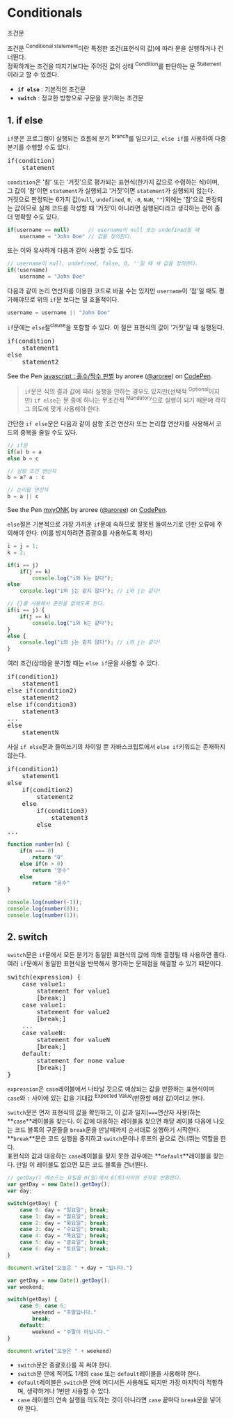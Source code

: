 # Conditionals

<p class="sub-title">조건문</p>

조건문 <sup>Conditional statement</sup>이란 특정한 조건(표현식의 값)에 따라 문을 실행하거나 건너뛴다.  
정확하게는 조건을 따지기보다는 주어진 값의 상태 <sup>Condition</sup>를 판단하는 문 <sup>Statement</sup>이라고 할 수 있겠다. 


* **`if else`** : 기본적인 조건문
* **`switch`** : 정교한 방향으로 구문을 분기하는 조건문

## 1. if else

`if`문은 프로그램이 실행되는 흐름에 분기 <sup>branch</sup>를 일으키고, `else if`를 사용하여 다중 분기를 수행할 수도 있다.

<pre class="syntax">
if(condition)
    statement
</pre>

`condition`은 '참' 또는 '거짓'으로 평가되는 표현식(한가지 값으로 수렴하는 식)이며, 그 값이 '참'이면 `statement`가 실행되고 '거짓'이면 `statement`가 실행되지 않는다.  
거짓으로 판정되는 6가지 값(`null`, `undefined`, `0`, `-0`, `NaN`, `""`)외에는 '참'으로 판정되는 값이므로 실제 코드를 작성할 때 '거짓'이 아니라면 실행된다라고 생각하는 편이 좀 더 명확할 수도 있다. 

```js
if(username == null)      // username이 null 또는 undefined일 때
	username = "John Doe" // 값을 정의한다.
```

또는 이와 유사하게 다음과 같이 사용할 수도 있다.

```js
// username이 null, undefined, false, 0, ''일 때 새 값을 정의한다.
if(!username)
	username = "John Doe"
```

다음과 같이 논리 연산자를 이용한 코드로 바꿀 수는 있지만 `username`이 '참'일 때도 평가해야므로 위의 `if`문 보다는 덜 효율적이다.

```js
username = username || "John Doe"
```

`if`문에는 `else`절<sup>clause</sup>을 포함할 수 있다. 이 절은 표현식의 값이 '거짓'일 때 실행된다.

<pre class="syntax">
if(condition)
    statement1
else
    statement2
</pre>

<p data-height="220" data-theme-id="32424" data-slug-hash="aYzZLV" data-default-tab="js,result" data-user="aroree" data-embed-version="2" data-pen-title="javascript : 홀수/짝수 판별" class="codepen">See the Pen <a href="https://codepen.io/aroree/pen/aYzZLV/">javascript : 홀수/짝수 판별</a> by aroree (<a href="https://codepen.io/aroree">@aroree</a>) on <a href="https://codepen.io">CodePen</a>.</p>
<script async src="https://static.codepen.io/assets/embed/ei.js"></script>

> `if`문은 식의 결과 값에 따라 실행을 안하는 경우도 있지만(선택적 <sup>Optional</sup>이지만) `if else`는 문 중에 하나는 무조건적 <sup>Mandatory</sup>으로 실행이 되기 때문에 각각 그 의도에 맞게 사용해야 한다. 

간단한 `if else`문은 다음과 같이 삼항 조건 연산자 또는 논리합 연산자를 사용해서 코드의 중복을 줄일 수도 있다. 

```js
// if문
if(a) b = a
else b = c

// 삼항 조건 연산자
b = a? a : c

// 논리합 연산자
b = a || c
```

<p data-height="200" data-theme-id="32424" data-slug-hash="mxyONK" data-default-tab="js,result" data-user="aroree" data-embed-version="2" data-pen-title="mxyONK" class="codepen">See the Pen <a href="https://codepen.io/aroree/pen/mxyONK/">mxyONK</a> by aroree (<a href="https://codepen.io/aroree">@aroree</a>) on <a href="https://codepen.io">CodePen</a>.</p>
<script async src="https://static.codepen.io/assets/embed/ei.js"></script>

`else`절은 기본적으로 가장 가까운 `if`문에 속하므로 잘못된 들여쓰기로 인한 오류에 주의해야 한다. (이를 방지하려면 중괄호를 사용하도록 하자)

```js
i = j = 1;
k = 2;

if(i == j)
    if(j == k)
        console.log("i와 k는 같다");
else
    console.log("i와 j는 같지 않다"); // i와 j는 같다!

// {}를 사용해서 혼란을 없애도록 한다.
if(i == j) {
    if(j == k)
        console.log("i와 k는 같다");
}
else {
    console.log("i와 j는 같지 않다"); // i와 j는 같다!
}
```

여러 조건(상태)을 분기할 때는 `else if`문을 사용할 수 있다.

<pre class="syntax">
if(condition1)
    statement1
else if(condition2)
    statement2
else if(condition3)
    statement3
...
else
    statementN
</pre>

사실 `if else`문과 들여쓰기의 차이일 뿐 자바스크립트에서 `else if`키워드는 존재하지 않는다.

<pre class="syntax">
if(condition1)
    statement1
else
    if(condition2)
        statement2
    else
        if(condition3)
            statement3
        else    
...
</pre>

```js
function number(n) {
    if(n === 0)
        return "0"
    else if(n > 0)
        return "양수"
    else
        return "음수"
}

console.log(number(-1));
console.log(number(0));
console.log(number(1));
```

## 2. switch

`switch`문은 `if`문에서 모든 분기가 동일한 표현식의 값에 의해 결정될 때 사용하면 좋다.  
 여러 `if`문에서 동일한 표현식을 반복해서 평가하는 문제점을 해결할 수 있기 때문이다.

<pre class="syntax">
switch(expression) {
    case value1:
        statement for value1
        [break;]
    case value1:
        statement for value2
        [break;]
    ...    
    case valueN:
        statement for valueN
        [break;]
    default:
        statement for none value
        [break;]            
}
</pre>

`expression`은 `case`레이블에서 나타날 것으로 예상되는 값을 반환하는 표현식이며 `case`와 `:` 사이에 있는 값을 기대값 <sup>Expected Value</sup>(반환할 예상 값)이라고 한다.

`switch`문은 먼저 표현식의 값을 확인하고, 이 값과 일치(`===`연산자 사용)하는 **`case`**레이블을 찾는다. 이 값에 대응하는 레이블을 찾으면 해당 레이블 다음에 나오는 코드 블록의 구문들을 `break`문을 만날때까지 순서대로 실행하기 시작한다. **`break`**문은 코드 실행을 중지하고 `switch`문이나 루프의 끝으로 건너뛰는 역할을 한다.  
표현식의 값과 대응하는 `case`레이블을 찾지 못한 경우에는 **`default`**레이블을 찾는다. 만일 이 레이블도 없으면 모든 코드 블록을 건너뛴다.

```js
// getDay() 메소드는 요일을 0(일)에서 6(토)사이의 숫자로 반환한다.
var getDay = new Date().getDay();
var day;

switch(getDay) {
    case 0: day = "일요일"; break;
    case 1: day = "월요일"; break;
    case 2: day = "화요일"; break;
    case 3: day = "수요일"; break;
    case 4: day = "목요일"; break;
    case 5: day = "금요일"; break;
    case 6: day = "토요일"; break;
}

document.write("오늘은 " + day + "입니다.")
```

```js
var getDay = new Date().getDay();
var weekend;

switch(getDay) {
    case 0: case 6:
        weekend = "주말입니다."
        break;
    default:
        weekend = "주말이 아닙니다."
}

document.write("오늘은 " + weekend)
```

* `switch`문은 중괄호{}를 꼭 써야 한다.
* `switch`문 안에 적어도 1개의 `case` 또는 `default`레이블을 사용해야 한다.
* `default`레이블은 `switch`문 안에 어디서든 사용해도 되지만 가장 마지막이 적합하며, 생략하거나 1번만 사용할 수 있다.
* `case` 레이블의 연속 실행을 의도하는 것이 아니라면 `case` 끝마다 `break`문을 넣어야 한다.